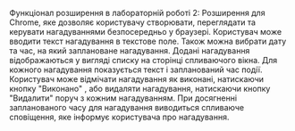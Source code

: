 Функціонал розширення в лабораторній роботі 2:
Розширення для Chrome, яке дозволяє користувачу створювати, переглядати та керувати нагадуваннями безпосередньо у браузері.      Користувач може вводити текст нагадування в текстове поле. Також можна вибрати дату та час, на який заплановане нагадування.
Додані нагадування відображаються у вигляді списку на сторінці спливаючого вікна. Для кожного нагадування показується текст і запланований час події.
  Користувач може відмічати нагадування як виконані, натискаючи кнопку "Виконано" , або видаляти нагадування, натискаючи кнопку "Видалити" поруч з кожним нагадуванням.
При досягненні запланованого часу для нагадування виводиться спливаюче сповіщення, яке інформує користувача про нагадування.
